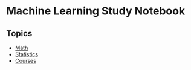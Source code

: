 # Machine Learning Study Notebook

## Topics

- [Math](math)
- [Statistics](statistics)
- [Courses](courses)